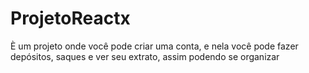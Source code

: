 # ProjetoReactx
È um projeto onde você pode criar uma conta, e nela você pode fazer depósitos, saques e ver seu extrato, assim podendo se organizar
